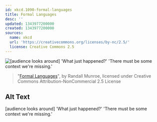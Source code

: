 ```yaml
---
id: xkcd.1090-formal-languages
title: Formal Languages
desc: ''
updated: 1343977200000
created: 1343977200000
sources:
  name: xkcd
  url: 'https://creativecommons.org/licenses/by-nc/2.5/'
  license: Creative Commons 2.5
---
```

![\[audience looks around\] 'What just happened?' 'There must be some context we're missing.'](https://imgs.xkcd.com/comics/formal_languages.png)
> "[Formal Languages](https://xkcd.com/1090/)", by Randall Munroe, licensed under Creative Commons Attribution-NonCommercial 2.5 License

## Alt Text
\[audience looks around\] 'What just happened?' 'There must be some context we're missing.'
